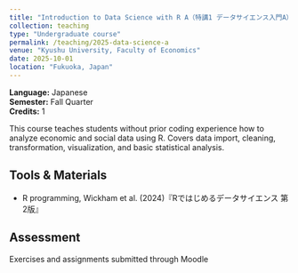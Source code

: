 ```yaml
---
title: "Introduction to Data Science with R A（特講1 データサイエンス入門A）"
collection: teaching
type: "Undergraduate course"
permalink: /teaching/2025-data-science-a
venue: "Kyushu University, Faculty of Economics"
date: 2025-10-01
location: "Fukuoka, Japan"
---
```


**Language:** Japanese  
**Semester:** Fall Quarter  
**Credits:** 1

This course teaches students without prior coding experience how to analyze economic and social data using R. Covers data import, cleaning, transformation, visualization, and basic statistical analysis.

## Tools & Materials

- R programming, Wickham et al. (2024)『Rではじめるデータサイエンス 第2版』

## Assessment

Exercises and assignments submitted through Moodle
